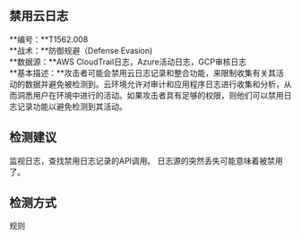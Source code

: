 ## 禁用云日志  
**编号：**T1562.008  
**战术：**防御规避（Defense Evasion)  
**数据源：**AWS CloudTrail日志，Azure活动日志，GCP审核日志  
**基本描述：**攻击者可能会禁用云日志记录和整合功能，来限制收集有关其活动的数据并避免被检测到。云环境允许对审计和应用程序日志进行收集和分析，从而洞悉用户在环境中进行的活动。如果攻击者具有足够的权限，则他们可以禁用日志记录功能以避免检测到其活动。  
## 检测建议  
监视日志，查找禁用日志记录的API调用。
日志源的突然丢失可能意味着被禁用了。  
## 检测方式  
规则